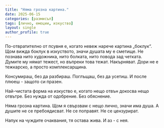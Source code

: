 ```yaml
---
title: "Няма грозна картина."
date: 2025-06-15
categories: [размисъл]
tags: [лично, емоции, изкуство]
layout: single
author_profile: true
---
```

<div class="poem">
По-отвратително от псувня е, когато невеж 
нарече картина „боклук“.
Щом вижда боклук в изкуството, значи душата
му е сметище.
Не познава нито художника, нито болката, нито повода зад четката.
Думите му нямат тежест,
но въпреки това тежат. Накърняват.
Дори не е тежкарско, 
а просто комплексарщина.

Консумираш, без да разбираш. Поглъщаш, без да усетиш.
И после плюеш - защото си празен.

Най-чистата форма на изкуство е, когато нещо отвън докосва нещо отвътре.
Без нужда от одобрение. Без обяснение.

Няма грозна картина.
Щом я свързвам с нещо лично, значи има душа.
А душите не се пребоядисват.
Не се поправят. Не се цензурират.

Напук на чуждите очаквания, тя остава жива.
И аз - с нея.

</div>